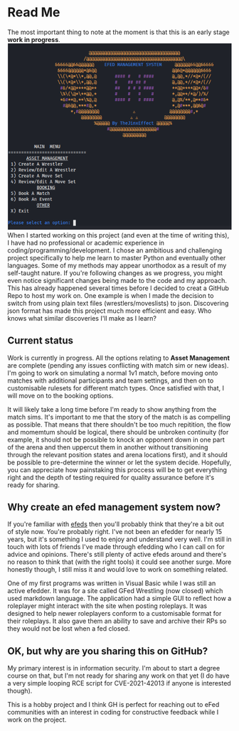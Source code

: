 # Read Me
The most important thing to note at the moment is that this is an early stage **work in progress**.
![screenshot](/images/Screenshot_2022-03-22_21-41-00.png)
When I started working on this project (and even at the time of writing this), I have had no professional or academic experience in coding/programming/development. I chose an ambitious and challenging project specifically to help me learn to master Python and eventually other languages. Some of my methods may appear unorthodox as a result of my self-taught nature. If you're following changes as we progress, you might even notice significant changes being made to the code and my approach. This has already happened several times before I decided to creat a GitHub Repo to host my work on. One example is when I made the decision to switch from using plain text files (wrestlers/moveslists) to json. Discovering json format has made this project much more efficient and easy. Who knows what similar discoveries I'll make as I learn?

## Current status
Work is currently in progress. All the options relating to **Asset Management** are complete (pending any issues conflicting with match sim or new ideas). I'm going to work on simulating a normal 1v1 match, before moving onto matches with additional participants and team settings, and then on to customisable rulesets for different match types. Once satisfied with that, I will move on to the booking options.

It will likely take a long time before I'm ready to show anything from the match sims. It's important to me that the story of the match is as compelling as possible. That means that there shouldn't be too much repitition, the flow and momemtum should be logical, there should be unbroken continuity (for example, it should not be possible to knock an opponent down in one part of the arena and then uppercut them in another without transitioning through the relevant position states and arena locations first), and it should be possible to pre-determine the winner or let the system decide.
Hopefully, you can appreciate how painstaking this proccess will be to get everything right and the depth of testing required for quality assurance before it's ready for sharing.

## Why create an efed management system now?
If you're familiar with [efeds](https://ewrestling.fandom.com/wiki/E-federation) then you'll probably think that they're a bit out of style now. You're probably right. I've not been an efedder for nearly 15 years, but it's something I used to enjoy and understand very well. I'm still in touch with lots of friends I've made through efedding who I can call on for advice and opinions. There's still plenty of active efeds around and there's no reason to think that (with the right tools) it could see another surge. More honestly though, I still miss it and would love to work on something related.

One of my first programs was written in Visual Basic while I was still an active efedder. It was for a site called GFed Wrestling (now closed) which used markdown language. The application had a simple GUI to reflect how a roleplayer might interact with the site when posting roleplays. It was designed to help newer roleplayers conform to a customisable format for their roleplays. It also gave them an ability to save and archive their RPs so they would not be lost when a fed closed.

## OK, but why are you sharing this on GitHub?
My primary interest is in information security. I'm about to start a degree course on that, but I'm not ready for sharing any work on that yet (I do have a very simple looping RCE script for CVE-2021-42013 if anyone is interested though).

This is a hobby project and I think GH is perfect for reaching out to eFed communities with an interest in coding for constructive feedback while I work on the project.
